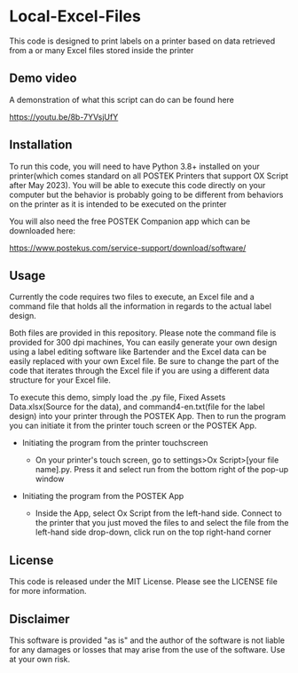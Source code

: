 # Local-Excel-Files

This code is designed to print labels on a printer based on data retrieved from a or many Excel files stored inside the printer

## Demo video

A demonstration of what this script can do can be found here

https://youtu.be/8b-7YVsjUfY

## Installation

To run this code, you will need to have Python 3.8+ installed on your printer(which comes standard on all POSTEK Printers that support OX Script after May 2023). You will be able to execute this code directly on your computer but the behavior is probably going to be different from behaviors on the printer as it is intended to be executed on the printer
  
You will also need the free POSTEK Companion app which can be downloaded here:

https://www.postekus.com/service-support/download/software/

## Usage

Currently the code requires two files to execute, an Excel file and a command file that holds all the information in regards to the actual label design. 

Both files are provided in this repository. Please note the command file is provided for 300 dpi machines, You can easily generate your own design using a label editing software like Bartender and the Excel data can be easily replaced with your own Excel file. Be sure to change the part of the code that iterates through the Excel file if you are using a different data structure for your Excel file.

To execute this demo, simply load the .py file, Fixed Assets Data.xlsx(Source for the data), and command4-en.txt(file for the label design) into your printer through the POSTEK App. Then to run the program you can initiate it from the printer touch screen or the POSTEK App. 

- Initiating the program from the printer touchscreen
    - On your printer's touch screen, go to settings>Ox Script>[your file name].py. Press it and select run from the bottom right of the pop-up window
 
- Initiating the program from the POSTEK App
    - Inside the App, select Ox Script from the left-hand side. Connect to the printer that you just moved the files to and select the file from the left-hand side drop-down, click run on the top right-hand corner

## License

This code is released under the MIT License. Please see the LICENSE file for more information.

## Disclaimer

This software is provided "as is" and the author of the software is not liable for any damages or losses that may arise from the use of the software. Use at your own risk.
